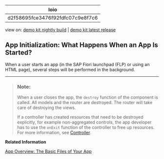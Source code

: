 <!-- loiod2f58695fce3476f92fdfc07c9e8f7c6 -->

| loio |
| -----|
| d2f58695fce3476f92fdfc07c9e8f7c6 |

<div id="loio">

view on: [demo kit nightly build](https://openui5nightly.hana.ondemand.com/#/topic/d2f58695fce3476f92fdfc07c9e8f7c6) | [demo kit latest release](https://openui5.hana.ondemand.com/#/topic/d2f58695fce3476f92fdfc07c9e8f7c6)</div>

## App Initialization: What Happens When an App Is Started?

When a user starts an app \(in the SAP Fiori launchpad \(FLP\) or using an HTML page\), several steps will be performed in the background.

***

> ### Note:  
> When a user closes the app, the `destroy` function of the component is called. All models and the router are destroyed. The router will take care of destroying the views.
> 
> If a controller has created resources that need to be destroyed explicitly, for example non-aggregated controls, the app developer has to use the `onExit` function of the controller to free up resources. For more information, see [Controller](Controller_121b8e6.md).

**Related Information**  


[App Overview: The Basic Files of Your App](App_Overview_The_Basic_Files_of_Your_App_28b59ca.md "We recommend creating at least three files for your app: the descriptor (manifest.json), the component (Component.js), and the main view of the app (App.view.xml).")

